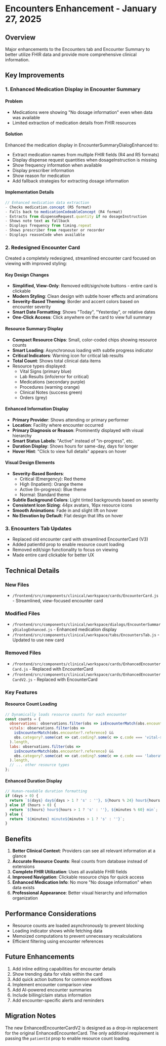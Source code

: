 # Encounters Enhancement - January 27, 2025

## Overview

Major enhancements to the Encounters tab and Encounter Summary to better utilize FHIR data and provide more comprehensive clinical information.

## Key Improvements

### 1. Enhanced Medication Display in Encounter Summary

#### Problem
- Medications were showing "No dosage information" even when data was available
- Limited extraction of medication details from FHIR resources

#### Solution
Enhanced the medication display in EncounterSummaryDialogEnhanced to:
- Extract medication names from multiple FHIR fields (R4 and R5 formats)
- Display dispense request quantities when dosageInstruction is missing
- Show frequency information when available
- Display prescriber information
- Show reason for medication
- Add fallback strategies for extracting dosage information

#### Implementation Details
```javascript
// Enhanced medication data extraction
- Checks medication.concept (R5 format)
- Falls back to medicationCodeableConcept (R4 format)
- Extracts from dispenseRequest.quantity if no dosageInstruction
- Shows note text as fallback
- Displays frequency from timing.repeat
- Shows prescriber from requester or recorder
- Displays reasonCode when available
```

### 2. Redesigned Encounter Card

Created a completely redesigned, streamlined encounter card focused on viewing with improved styling:

#### Key Design Changes
- **Simplified, View-Only**: Removed edit/sign/note buttons - entire card is clickable
- **Modern Styling**: Clean design with subtle hover effects and animations
- **Severity-Based Theming**: Border and accent colors based on encounter severity
- **Smart Date Formatting**: Shows "Today", "Yesterday", or relative dates
- **One-Click Access**: Click anywhere on the card to view full summary

#### Resource Summary Display
- **Compact Resource Chips**: Small, color-coded chips showing resource counts
- **Smart Loading**: Asynchronous loading with subtle progress indicator
- **Critical Indicators**: Warning icon for critical lab results
- **Total Count**: Shows total clinical data items
- Resource types displayed:
  - Vital Signs (primary blue)
  - Lab Results (info/error for critical)
  - Medications (secondary purple)
  - Procedures (warning orange)
  - Clinical Notes (success green)
  - Orders (grey)

#### Enhanced Information Display
- **Primary Provider**: Shows attending or primary performer
- **Location**: Facility where encounter occurred
- **Primary Diagnosis or Reason**: Prominently displayed with visual hierarchy
- **Smart Status Labels**: "Active" instead of "in-progress", etc.
- **Duration Display**: Shows hours for same-day, days for longer
- **Hover Hint**: "Click to view full details" appears on hover

#### Visual Design Elements
- **Severity-Based Borders**: 
  - Critical (Emergency): Red theme
  - High (Inpatient): Orange theme
  - Active (In-progress): Blue theme
  - Normal: Standard theme
- **Subtle Background Colors**: Light tinted backgrounds based on severity
- **Consistent Icon Sizing**: 44px avatars, 16px resource icons
- **Smooth Animations**: Fade in and slight lift on hover
- **No Elevation by Default**: Flat design that lifts on hover

### 3. Encounters Tab Updates

- Replaced old encounter card with streamlined EncounterCard (V3)
- Added patientId prop to enable resource count loading
- Removed edit/sign functionality to focus on viewing
- Made entire card clickable for better UX

## Technical Details

### New Files
- `/frontend/src/components/clinical/workspace/cards/EncounterCard.js` - Streamlined, view-focused encounter card

### Modified Files
- `/frontend/src/components/clinical/workspace/dialogs/EncounterSummaryDialogEnhanced.js` - Enhanced medication display
- `/frontend/src/components/clinical/workspace/tabs/EncountersTab.js` - Updated to use new card

### Removed Files
- `/frontend/src/components/clinical/workspace/cards/EnhancedEncounterCard.js` - Replaced with EncounterCard
- `/frontend/src/components/clinical/workspace/cards/EnhancedEncounterCardV2.js` - Replaced with EncounterCard

### Key Features

#### Resource Count Loading
```javascript
// Dynamically loads resource counts for each encounter
const counts = {
  observations: observations.filter(obs => isEncounterMatch(obs.encounter?.reference)).length,
  vitals: observations.filter(obs => 
    isEncounterMatch(obs.encounter?.reference) &&
    obs.category?.some(cat => cat.coding?.some(c => c.code === 'vital-signs'))
  ).length,
  labs: observations.filter(obs => 
    isEncounterMatch(obs.encounter?.reference) &&
    obs.category?.some(cat => cat.coding?.some(c => c.code === 'laboratory'))
  ).length,
  // ... other resource types
};
```

#### Enhanced Duration Display
```javascript
// Human-readable duration formatting
if (days > 0) {
  return `${days} day${days > 1 ? 's' : ''}, ${hours % 24} hour${hours % 24 !== 1 ? 's' : ''}`;
} else if (hours > 0) {
  return `${hours} hour${hours > 1 ? 's' : ''}, ${minutes % 60} min`;
} else {
  return `${minutes} minute${minutes > 1 ? 's' : ''}`;
}
```

## Benefits

1. **Better Clinical Context**: Providers can see all relevant information at a glance
2. **Accurate Resource Counts**: Real counts from database instead of extensions
3. **Complete FHIR Utilization**: Uses all available FHIR fields
4. **Improved Navigation**: Clickable resource chips for quick access
5. **Enhanced Medication Info**: No more "No dosage information" when data exists
6. **Professional Appearance**: Better visual hierarchy and information organization

## Performance Considerations

- Resource counts are loaded asynchronously to prevent blocking
- Loading indicator shows while fetching data
- Memoized computations to prevent unnecessary recalculations
- Efficient filtering using encounter references

## Future Enhancements

1. Add inline editing capabilities for encounter details
2. Show trending data for vitals within the card
3. Add quick action buttons for common workflows
4. Implement encounter comparison view
5. Add AI-powered encounter summaries
6. Include billing/claim status information
7. Add encounter-specific alerts and reminders

## Migration Notes

The new EnhancedEncounterCardV2 is designed as a drop-in replacement for the original EnhancedEncounterCard. The only additional requirement is passing the `patientId` prop to enable resource count loading.